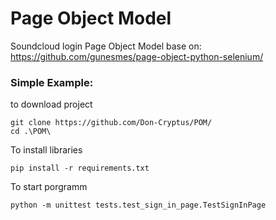 # Page Object Model
Soundcloud login
Page Object Model base on: https://github.com/gunesmes/page-object-python-selenium/

### Simple Example:
to download project
```
git clone https://github.com/Don-Cryptus/POM/
cd .\POM\
```
To install libraries
```
pip install -r requirements.txt
```

To start porgramm
```
python -m unittest tests.test_sign_in_page.TestSignInPage
```
